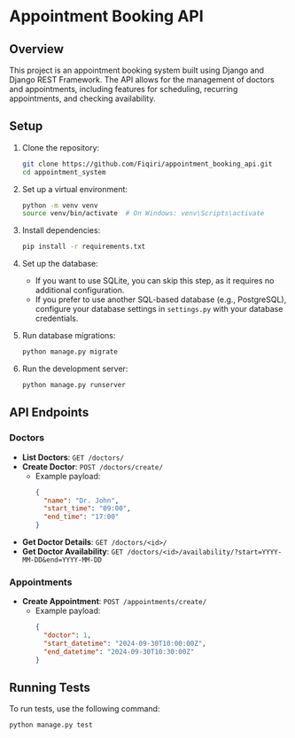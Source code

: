 # Appointment Booking API

## Overview
This project is an appointment booking system built using Django and Django REST Framework. The API allows for the management of doctors and appointments, including features for scheduling, recurring appointments, and checking availability.

## Setup

1. Clone the repository:
   ```bash
   git clone https://github.com/Fiqiri/appointment_booking_api.git
   cd appointment_system
   ```

2. Set up a virtual environment:
   ```bash
   python -m venv venv
   source venv/bin/activate  # On Windows: venv\Scripts\activate
   ```

3. Install dependencies:
   ```bash
   pip install -r requirements.txt
   ```

4. Set up the database:
   - If you want to use SQLite, you can skip this step, as it requires no additional configuration.
   - If you prefer to use another SQL-based database (e.g., PostgreSQL), configure your database settings in `settings.py` with your database credentials.


5. Run database migrations:
   ```bash
   python manage.py migrate
   ```

6. Run the development server:
   ```bash
   python manage.py runserver
   ```

## API Endpoints

### Doctors
- **List Doctors**: `GET /doctors/`
- **Create Doctor**: `POST /doctors/create/`
  - Example payload:
    ```json
    {
      "name": "Dr. John",
      "start_time": "09:00",
      "end_time": "17:00"
    }
    ```
- **Get Doctor Details**: `GET /doctors/<id>/`
- **Get Doctor Availability**: `GET /doctors/<id>/availability/?start=YYYY-MM-DD&end=YYYY-MM-DD`

### Appointments
- **Create Appointment**: `POST /appointments/create/`
  - Example payload:
    ```json
    {
      "doctor": 1,
      "start_datetime": "2024-09-30T10:00:00Z",
      "end_datetime": "2024-09-30T10:30:00Z"
    }
    ```

## Running Tests

To run tests, use the following command:

```bash
python manage.py test
```
